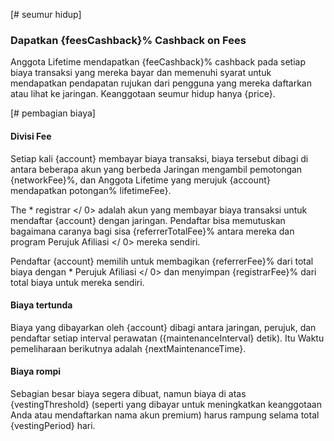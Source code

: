 [# seumur hidup]

### Dapatkan {feesCashback}% Cashback on Fees

Anggota Lifetime mendapatkan {feeCashback}% cashback pada setiap biaya transaksi yang mereka bayar dan memenuhi syarat untuk mendapatkan pendapatan rujukan dari pengguna yang mereka daftarkan atau lihat ke jaringan. Keanggotaan seumur hidup hanya {price}.

[# pembagian biaya]

#### Divisi Fee

Setiap kali {account} membayar biaya transaksi, biaya tersebut dibagi di antara beberapa akun yang berbeda Jaringan mengambil pemotongan {networkFee}%, dan Anggota Lifetime yang merujuk {account} mendapatkan potongan% lifetimeFee}.

The * registrar </ 0> adalah akun yang membayar biaya transaksi untuk mendaftar {account} dengan jaringan. Pendaftar bisa memutuskan bagaimana caranya bagi sisa {referrerTotalFee}% antara mereka dan program Perujuk Afiliasi </ 0> mereka sendiri.</p> 

Pendaftar {account} memilih untuk membagikan {referrerFee}% dari total biaya dengan * Perujuk Afiliasi </ 0> dan menyimpan {registrarFee}% dari total biaya untuk mereka sendiri.</p> 

#### Biaya tertunda

Biaya yang dibayarkan oleh {account} dibagi antara jaringan, perujuk, dan pendaftar setiap interval perawatan ({maintenanceInterval} detik). Itu Waktu pemeliharaan berikutnya adalah {nextMaintenanceTime}.

#### Biaya rompi

Sebagian besar biaya segera dibuat, namun biaya di atas {vestingThreshold} (seperti yang dibayar untuk meningkatkan keanggotaan Anda atau mendaftarkan nama akun premium) harus rampung selama total {vestingPeriod} hari.